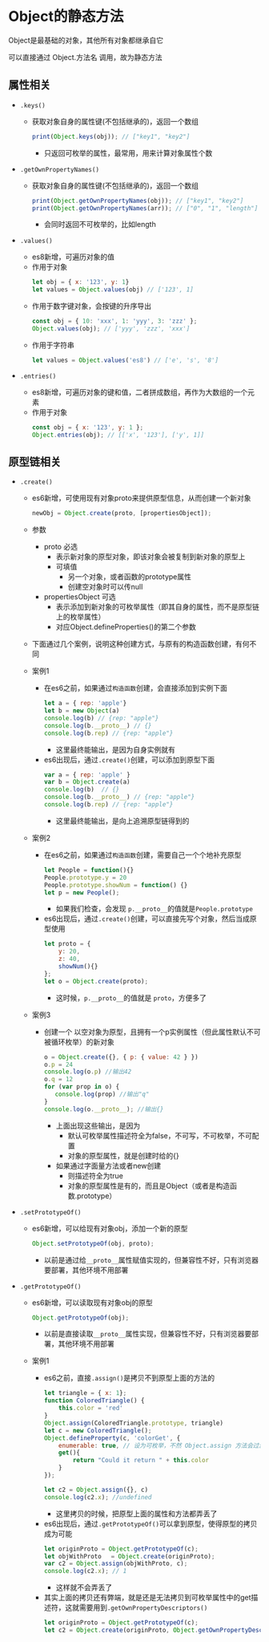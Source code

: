 # Object的静态方法

Object是最基础的对象，其他所有对象都继承自它

可以直接通过 Object.方法名 调用，故为静态方法

## 属性相关

- `.keys()`
    - 获取对象自身的属性键(不包括继承的)，返回一个数组
        ```js
        print(Object.keys(obj)); // ["key1", "key2"]
        ```
        - 只返回可枚举的属性，最常用，用来计算对象属性个数

- `.getOwnPropertyNames()`
    - 获取对象自身的属性键(不包括继承的)，返回一个数组
        ```js
        print(Object.getOwnPropertyNames(obj)); // ["key1", "key2"]
        print(Object.getOwnPropertyNames(arr)); // ["0", "1", "length"]
        ```
        - 会同时返回不可枚举的，比如length

- `.values()`
    - es8新增，可遍历对象的值
    - 作用于对象
        ```js
        let obj = { x: '123', y: 1}
        let values = Object.values(obj) // ['123', 1]
        ```
    - 作用于数字键对象，会按键的升序导出
        ```js
        const obj = { 10: 'xxx', 1: 'yyy', 3: 'zzz' };
        Object.values(obj); // ['yyy', 'zzz', 'xxx']
        ```
    - 作用于字符串
        ```js
        let values = Object.values('es8') // ['e', 's', '8']
        ```
    
- `.entries()`
    - es8新增，可遍历对象的键和值，二者拼成数组，再作为大数组的一个元素
    - 作用于对象
        ```js
        const obj = { x: '123', y: 1 };
        Object.entries(obj); // [['x', '123'], ['y', 1]]

## 原型链相关

- `.create()`
    - es6新增，可使用现有对象proto来提供原型信息，从而创建一个新对象
        ```js
        newObj = Object.create(proto, [propertiesObject]);
        ```
    - 参数
        - proto 必选
            - 表示新对象的原型对象，即该对象会被复制到新对象的原型上
            - 可填值
                - 另一个对象，或者函数的prototype属性
                - 创建空对象时可以传null
        - propertiesObject 可选
            - 表示添加到新对象的可枚举属性（即其自身的属性，而不是原型链上的枚举属性）
            - 对应Object.defineProperties()的第二个参数
    - 下面通过几个案例，说明这种创建方式，与原有的构造函数创建，有何不同
    - 案例1
        - 在es6之前，如果通过`构造函数`创建，会直接添加到实例下面
            ```js
            let a = { rep: 'apple'}
            let b = new Object(a)
            console.log(b) // {rep: "apple"}
            console.log(b.__proto__) // {}
            console.log(b.rep) // {rep: "apple"}
            ```
            - 这里最终能输出，是因为自身实例就有
        - es6出现后，通过`.create()`创建，可以添加到原型下面
            ```js
            var a = { rep: 'apple' }
            var b = Object.create(a)
            console.log(b)  // {}
            console.log(b.__proto__) // {rep: "apple"}
            console.log(b.rep) // {rep: "apple"}
            ```
            - 这里最终能输出，是向上追溯原型链得到的

    - 案例2
        - 在es6之前，如果通过`构造函数`创建，需要自己一个个地补充原型
            ```js
            let People = function(){}
            People.prototype.y = 20
            People.prototype.showNum = function() {}
            let p = new People();
            ```
            - 如果我们检查，会发现 `p.__proto__`的值就是`People.prototype`
        - es6出现后，通过`.create()`创建，可以直接先写个对象，然后当成原型使用
            ```js
            let proto = {
                y: 20,
                z: 40,
                showNum(){}
            };
            let o = Object.create(proto);
            ```
            - 这时候，`p.__proto__`的值就是 `proto`，方便多了
    - 案例3
        - 创建一个 以空对象为原型，且拥有一个p实例属性（但此属性默认不可被循环枚举）的新对象
            ```js
            o = Object.create({}, { p: { value: 42 } })
            o.p = 24
            console.log(o.p) //输出42
            o.q = 12
            for (var prop in o) {
               console.log(prop) //输出"q"
            }
            console.log(o.__proto__); //输出{} 
            ```
            - 上面出现这些输出，是因为
                - 默认可枚举属性描述符全为false，不可写，不可枚举，不可配置
                - 对象的原型属性，就是创建时给的{}
            - 如果通过字面量方法或者new创建
                - 则描述符全为true
                - 对象的原型属性是有的，而且是Object（或者是构造函数.prototype）

- `.setPrototypeOf()`
    - es6新增，可以给现有对象obj，添加一个新的原型
        ```js
        Object.setPrototypeOf(obj, proto);
        ```
        - 以前是通过给`__proto__`属性赋值实现的，但兼容性不好，只有浏览器要部署，其他环境不用部署

- `.getPrototypeOf()` 
    - es6新增，可以读取现有对象obj的原型
        ```js
        Object.getPrototypeOf(obj);
        ```
        - 以前是直接读取`__proto__`属性实现，但兼容性不好，只有浏览器要部署，其他环境不用部署

    - 案例1
        - es6之前，直接`.assign()`是拷贝不到原型上面的方法的
            ```js
            let triangle = { x: 1};
            function ColoredTriangle() {
                this.color = 'red'
            }
            Object.assign(ColoredTriangle.prototype, triangle)
            let c = new ColoredTriangle();
            Object.defineProperty(c, 'colorGet', {
                enumerable: true, // 设为可枚举，不然 Object.assign 方法会过滤该属性
                get(){
                    return "Could it return " + this.color
                }
            });
            
            let c2 = Object.assign({}, c)
            console.log(c2.x); //undefined
            ```
            - 这里拷贝的时候，把原型上面的属性和方法都弄丢了
        - es6出现后，通过`.getPrototypeOf()`可以拿到原型，使得原型的拷贝成为可能
            ```js
            let originProto = Object.getPrototypeOf(c);
            let objWithProto　 = Object.create(originProto);
            var c2 = Object.assign(objWithProto, c);
            console.log(c2.x); // 1
            ```
            - 这样就不会弄丢了
        - 其实上面的拷贝还有弊端，就是还是无法拷贝到可枚举属性中的get描述符，这就需要用到`.getOwnPropertyDescriptors()`
            ```js
            let originProto = Object.getPrototypeOf(c);
            let c2 = Object.create(originProto, Object.getOwnPropertyDescriptors(c));
            ```



